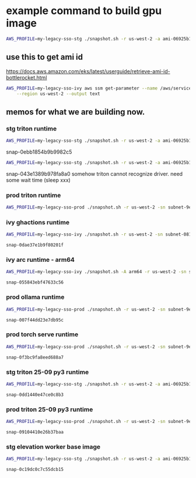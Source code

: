 

# example command to build gpu image

```bash
AWS_PROFILE=my-legacy-sso-stg ./snapshot.sh -r us-west-2 -a ami-06925b13649acba0a -i g5.xlarge nvcr.io/nvidia/k8s-device-plugin:v0.14.3,gcr.io/istio-release/proxyv2:1.17.5,477121734600.dkr.ecr.us-west-2.amazonaws.com/tritonserver:23.05-py3-aws-transformers,nvcr.io/nvidia/k8s/dcgm-exporter:3.3.8-3.6.0-ubuntu22.04
```

## use this to get ami id

https://docs.aws.amazon.com/eks/latest/userguide/retrieve-ami-id-bottlerocket.html

```bash
AWS_PROFILE=my-legacy-sso-ivy aws ssm get-parameter --name /aws/service/bottlerocket/aws-k8s-1.32/x86_64/latest/image_id \
    --region us-west-2 --output text
```

## memos for what we are building now.

### stg triton runtime

```bash
AWS_PROFILE=my-legacy-sso-stg ./snapshot.sh -r us-west-2 -a ami-06925b13649acba0a -i g5.xlarge quay.io/prometheus/node-exporter:v1.6.0,nvcr.io/nvidia/k8s-device-plugin:v0.14.3,gcr.io/istio-release/proxyv2:1.17.5,nvcr.io/nvidia/k8s/dcgm-exporter:3.3.8-3.6.0-ubuntu22.04,477121734600.dkr.ecr.us-west-2.amazonaws.com/triton@sha256:060f7185d72cae604e39c2d5a33da8403806aa3073f936fc3305a67230ef3233
```

snap-0ebb1854b9b9982c5

```bash
AWS_PROFILE=my-legacy-sso-stg ./snapshot.sh -r us-west-2 -a ami-06925b13649acba0a -i g5.xlarge quay.io/prometheus/node-exporter:v1.6.0,nvcr.io/nvidia/k8s-device-plugin:v0.14.3,gcr.io/istio-release/proxyv2:1.17.5,nvcr.io/nvidia/k8s/dcgm-exporter:3.3.8-3.6.0-ubuntu22.04,477121734600.dkr.ecr.us-west-2.amazonaws.com/triton@sha256:060f7185d72cae604e39c2d5a33da8403806aa3073f936fc3305a67230ef3233,754384638740.dkr.ecr.us-west-2.amazonaws.com/qpext:latest,754384638740.dkr.ecr.us-west-2.amazonaws.com/storage-initializer:v0.11.0
```

snap-043e1389b978fa8a0
somehow triton cannot recognize driver. need some wait time (sleep xxx)

### prod triton runtime

```bash
AWS_PROFILE=my-legacy-sso-prod ./snapshot.sh -r us-west-2 -sn subnet-9ed02ae8 -a ami-06925b13649acba0a -i g5.xlarge 602401143452.dkr.ecr.us-west-2.amazonaws.com/amazon-k8s-cni:v1.19.6-eksbuild.1,602401143452.dkr.ecr.us-west-2.amazonaws.com/amazon/aws-network-policy-agent:v1.2.2-eksbuild.1,602401143452.dkr.ecr.us-west-2.amazonaws.com/eks/aws-ebs-csi-driver:v1.45.0,602401143452.dkr.ecr.us-west-2.amazonaws.com/eks/csi-node-driver-registrar:v2.14.0-eksbuild.3,602401143452.dkr.ecr.us-west-2.amazonaws.com/eks/livenessprobe:v2.16.0-eksbuild.3,public.ecr.aws/eks-distro/kubernetes-csi/node-driver-registrar:v2.8.0-eks-1-27-3,public.ecr.aws/eks-distro/kubernetes-csi/livenessprobe:v2.10.0-eks-1-27-3,602401143452.dkr.ecr.us-west-2.amazonaws.com/eks/kube-proxy:v1.32.5-minimal-eksbuild.2,gcr.io/istio-release/proxyv2:1.17.5,688976015282.dkr.ecr.us-west-2.amazonaws.com/triton@sha256:b41202e88d846e77c11d93e2ae6c80f308f30cc01075563547a2ab3f3cb24476,quay.io/prometheus/node-exporter:v1.6.0,nvcr.io/nvidia/k8s-device-plugin:v0.14.3,nvcr.io/nvidia/k8s-device-plugin:v0.14.3
```

### ivy ghactions runtime



```bash
AWS_PROFILE=my-legacy-sso-ivy ./snapshot.sh -r us-west-2 -sn subnet-081eb4ab3886e6f73 -a ami-05f5efa6134aa9771 -i c6a.xlarge 754384638740.dkr.ecr.us-west-2.amazonaws.com/actions-runner:v1.49,754384638740.dkr.ecr.us-west-2.amazonaws.com/docker:dind,quay.io/prometheus/node-exporter:v1.3.1,registry.k8s.io/dns/k8s-dns-node-cache:1.23.1,754384638740.dkr.ecr.us-west-2.amazonaws.com/promtail:3.0.0

```

`snap-0dae37e1b9f80201f`

### ivy arc runtime - arm64

<!-- ami-0a7773157106f8334 -->

```bash
AWS_PROFILE=my-legacy-sso-ivy ./snapshot.sh -A arm64 -r us-west-2 -sn subnet-081eb4ab3886e6f73 -a ami-0a7773157106f8334 -i c8g.xlarge 754384638740.dkr.ecr.us-west-2.amazonaws.com/actions-runner:v1.49,754384638740.dkr.ecr.us-west-2.amazonaws.com/docker:dind,quay.io/prometheus/node-exporter:v1.3.1,registry.k8s.io/dns/k8s-dns-node-cache:1.23.1,754384638740.dkr.ecr.us-west-2.amazonaws.com/promtail:3.0.0

```

`snap-055843ebf47633c56`

### prod ollama runtime

```bash
AWS_PROFILE=my-legacy-sso-prod ./snapshot.sh -r us-west-2 -sn subnet-9ed02ae8 -a ami-06925b13649acba0a -i g5.xlarge gcr.io/istio-release/proxyv2:1.17.5,docker.io/ollama/ollama:0.12.3,quay.io/prometheus/node-exporter:v1.6.0,nvcr.io/nvidia/k8s-device-plugin:v0.14.3,nvcr.io/nvidia/k8s-device-plugin:v0.14.3
```

`snap-007f44dd23e7db95c`

### prod torch serve runtime

```bash
AWS_PROFILE=my-legacy-sso-prod ./snapshot.sh -r us-west-2 -sn subnet-9ed02ae8 -a ami-06925b13649acba0a -i g5.xlarge gcr.io/istio-release/proxyv2:1.17.5,index.docker.io/pytorch/torchserve-kfs@sha256:3c7e2c25399c4b7edfe5897b0d1b59c714f50c495a74c68efdffc51f2fd3092b,quay.io/prometheus/node-exporter:v1.6.0,nvcr.io/nvidia/k8s-device-plugin:v0.14.3,nvcr.io/nvidia/k8s-device-plugin:v0.14.3
```

`snap-0f3bc9fa8eed688a7`

### stg triton 25-09 py3 runtime

```bash
AWS_PROFILE=my-legacy-sso-stg ./snapshot.sh -r us-west-2 -a ami-06925b13649acba0a -i g5.xlarge quay.io/prometheus/node-exporter:v1.6.0,nvcr.io/nvidia/k8s-device-plugin:v0.17.1,gcr.io/istio-release/proxyv2:1.17.5,nvcr.io/nvidia/k8s/dcgm-exporter:3.3.8-3.6.0-ubuntu22.04,nvcr.io/nvidia/tritonserver:25.09-py3,754384638740.dkr.ecr.us-west-2.amazonaws.com/qpext:latest,754384638740.dkr.ecr.us-west-2.amazonaws.com/storage-initializer:v0.11.0
```

`snap-0dd1440e47ce0c8b3`

### prod triton 25-09 py3 runtime

```bash
AWS_PROFILE=my-legacy-sso-prod ./snapshot.sh -r us-west-2 -sn subnet-9ed02ae8 -a ami-06925b13649acba0a -i g5.xlarge gcr.io/istio-release/proxyv2:1.17.5,nvcr.io/nvidia/tritonserver:25.09-py3,quay.io/prometheus/node-exporter:v1.6.0,nvcr.io/nvidia/k8s-device-plugin:v0.17.1
```

`snap-09104410e26b37baa`


### stg elevation worker base image

```bash
AWS_PROFILE=my-legacy-sso-stg ./snapshot.sh -r us-west-2 -a ami-06925b13649acba0a -i g5.xlarge quay.io/prometheus/node-exporter:v1.6.0,nvcr.io/nvidia/k8s-device-plugin:v0.17.1,754384638740.dkr.ecr.us-west-2.amazonaws.com/proxyv2:1.24.6-tetrate3,nvcr.io/nvidia/k8s/dcgm-exporter:3.3.8-3.6.0-ubuntu22.04,nvcr.io/nvidia/tritonserver:25.09-py3,registry.k8s.io/dns/k8s-dns-node-cache:1.23.1,754384638740.dkr.ecr.us-west-2.amazonaws.com/ai-elevation-segmentation-sqs-worker:base-251016-dev0
```

`snap-0c19dc0c7c55dcb15`

